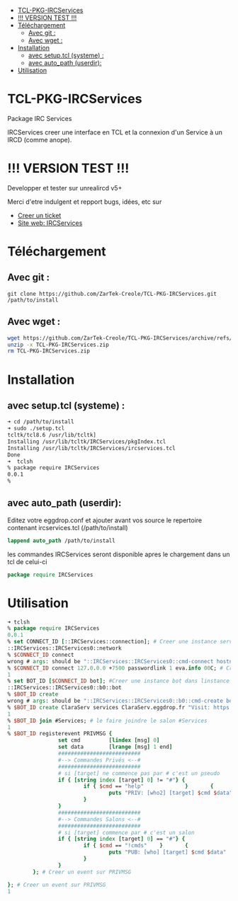 - [TCL-PKG-IRCServices](#tcl-pkg-ircservices)
- [!!! VERSION TEST !!!](#-version-test-)
- [Téléchargement](#téléchargement)
	- [Avec git :](#avec-git-)
	- [Avec wget :](#avec-wget-)
- [Installation](#installation)
	- [avec setup.tcl (systeme) :](#avec-setuptcl-systeme-)
	- [avec auto_path (userdir):](#avec-auto_path-userdir)
- [Utilisation](#utilisation)
# TCL-PKG-IRCServices
Package IRC Services

IRCServices creer une interface en TCL et la connexion d'un Service à un IRCD (comme anope).

# !!! VERSION TEST !!!
Developper et tester sur unrealircd v5+

Merci d'etre indulgent et repport bugs, idées, etc sur 
* [Creer un ticket](https://github.com/ZarTek-Creole/TCL-PKG-IRCServices/issues/new)
* [Site web: IRCServices](https://github.com/ZarTek-Creole/TCL-PKG-IRCServices)


# Téléchargement
## Avec git :

`git clone https://github.com/ZarTek-Creole/TCL-PKG-IRCServices.git /path/to/install`

## Avec wget :

```bash
wget https://github.com/ZarTek-Creole/TCL-PKG-IRCServices/archive/refs/heads/main.zip -O /path/to/install/TCL-PKG-IRCServices.zip
unzip -x TCL-PKG-IRCServices.zip
rm TCL-PKG-IRCServices.zip
```

# Installation
## avec setup.tcl (systeme) :

```bash
➜ cd /path/to/install
➜ sudo ./setup.tcl
tcltk/tcl8.6 /usr/lib/tcltk]
Installing /usr/lib/tcltk/IRCServices/pkgIndex.tcl
Installing /usr/lib/tcltk/IRCServices/ircservices.tcl
Done
➜  tclsh
% package require IRCServices
0.0.1
%
```

## avec auto_path (userdir):

Editez votre eggdrop.conf et ajouter avant vos source le repertoire contenant ircservices.tcl (/path/to/install)
```tcl
lappend auto_path /path/to/install
```
les commandes IRCServices seront disponible apres le chargement dans un tcl de celui-ci
```tcl
package require IRCServices
```

# Utilisation
```tcl
➜ tclsh
% package require IRCServices
0.0.1
% set CONNECT_ID [::IRCServices::connection]; # Creer une instance services
::IRCServices::IRCServices0::network
% $CONNECT_ID connect 
wrong # args: should be "::IRCServices::IRCServices0::cmd-connect hostname port password ?ts6? ?name? ?id?"
% $CONNECT_ID connect 127.0.0.0 +7500 passwordlink 1 eva.info 00C; # Creer une instance services
1
% set BOT_ID [$CONNECT_ID bot]; #Creer une instance bot dans linstance services
::IRCServices::IRCServices0::b0::bot
% $BOT_ID create
wrong # args: should be "::IRCServices::IRCServices0::b0::cmd-create botnick botident bothost ?botgecos? ?botmodes?"
% $BOT_ID create ClaraServ services ClaraServ.eggdrop.fr "Visit: https://git.io/JYY9b" +Soiq; # creer le botService et le connecte
1
% $BOT_ID join #Services; # le faire joindre le salon #Services
1
% $BOT_ID registerevent PRIVMSG {
                set cmd         [lindex [msg] 0]
                set data        [lrange [msg] 1 end]
                ##########################
                #--> Commandes Privés <--#
                ##########################
                # si [target] ne commence pas par # c'est un pseudo
                if { [string index [target] 0] != "#"} {
                        if { $cmd == "help"             }       { 
                                puts "PRIV: [who2] [target] $cmd $data"
                        }
                }
                ##########################
                #--> Commandes Salons <--#
                ##########################
                # si [target] commence par # c'est un salon
                if { [string index [target] 0] == "#"} {
                        if { $cmd == "!cmds"    }       { 
                                puts "PUB: [who] [target] $cmd $data"
                        }
                }
        }; # Creer un event sur PRIVMSG

}; # Creer un event sur PRIVMSG
1 
```